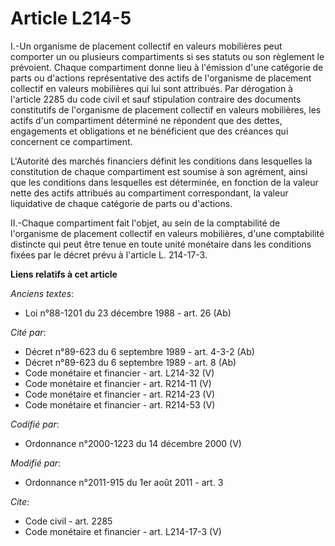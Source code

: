 # Article L214-5

I.-Un organisme de placement collectif en valeurs mobilières peut comporter un ou plusieurs compartiments si ses statuts ou
son règlement le prévoient. Chaque compartiment donne lieu à l'émission d'une catégorie de parts ou d'actions représentative
des actifs de l'organisme de placement collectif en valeurs mobilières qui lui sont attribués. Par dérogation à l'article
2285 du code civil et sauf stipulation contraire des documents constitutifs de l'organisme de placement collectif en valeurs
mobilières, les actifs d'un compartiment déterminé ne répondent que des dettes, engagements et obligations et ne bénéficient
que des créances qui concernent ce compartiment. 

L'Autorité des marchés financiers définit les conditions dans lesquelles la constitution de chaque compartiment est soumise à
son agrément, ainsi que les conditions dans lesquelles est déterminée, en fonction de la valeur nette des actifs attribués au
compartiment correspondant, la valeur liquidative de chaque catégorie de parts ou d'actions. 

II.-Chaque compartiment fait l'objet, au sein de la comptabilité de l'organisme de placement collectif en valeurs mobilières,
d'une comptabilité distincte qui peut être tenue en toute unité monétaire dans les conditions fixées par le décret prévu à
l'article L. 214-17-3.

**Liens relatifs à cet article**

_Anciens textes_:

  - Loi n°88-1201 du 23 décembre 1988 - art. 26 (Ab)

_Cité par_:

  - Décret n°89-623 du 6 septembre 1989 - art. 4-3-2 (Ab)
  - Décret n°89-623 du 6 septembre 1989 - art. 8 (Ab)
  - Code monétaire et financier - art. L214-32 (V)
  - Code monétaire et financier - art. R214-11 (V)
  - Code monétaire et financier - art. R214-23 (V)
  - Code monétaire et financier - art. R214-53 (V)

_Codifié par_:

  - Ordonnance n°2000-1223 du 14 décembre 2000 (V)

_Modifié par_:

  - Ordonnance n°2011-915 du 1er août 2011 - art. 3

_Cite_:

  - Code civil - art. 2285
  - Code monétaire et financier - art. L214-17-3 (V)
